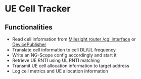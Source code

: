 # UE Cell Tracker

## Functionalities

* Read cell information from [Milesight router /cgi interface](https://support.milesight-iot.com/support/solutions/articles/73000514140-how-to-use-milesight-router-http-api-) or [DevicePublisher](https://github.com/bastian-src/DevicePublisher)
* Translate cell information to cell DL/UL frequency
* Write an NG-Scope config accordingly and start it
* Retrieve UE RNTI using UL RNTI matching
* Transmit UE cell allocation information to target address
* Log cell metrics and UE allocation information
